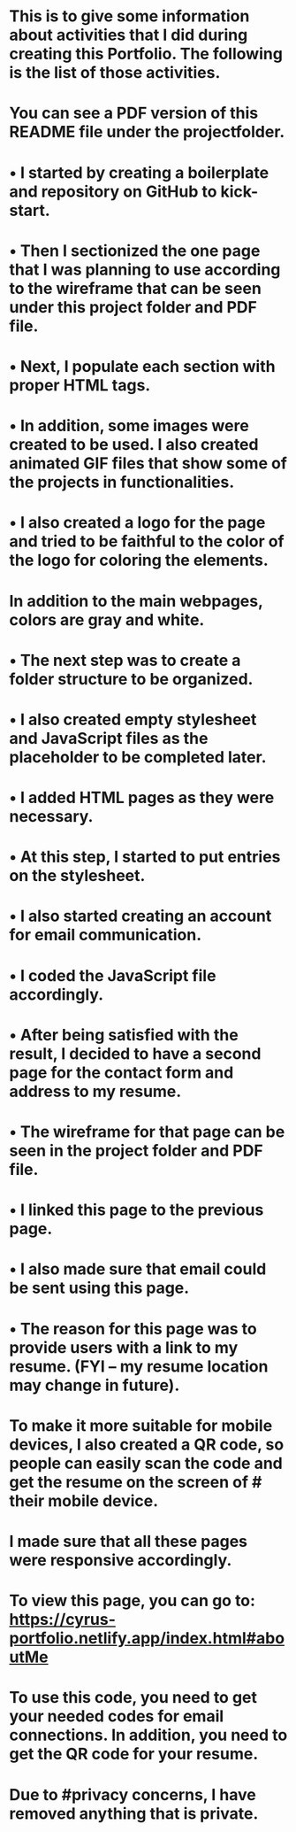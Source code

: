 # This is to give some information about activities that I did during creating this Portfolio. The following is the list of those activities.

# You can see a PDF version of this README file under the projectfolder.

# •	I started by creating a boilerplate and repository on GitHub to kick-start.
# •	Then I sectionized the one page that I was planning to use according to the wireframe that can be seen under this project folder and PDF file. 

# •	Next, I populate each section with proper HTML tags.
# •	In addition, some images were created to be used.  I also created animated GIF files that show some of the projects in functionalities.
# •	I also created a logo for the page and tried to be faithful to the color of the logo for coloring the elements.  
#   In addition to the main webpages, colors are gray and white.
# •	The next step was to create a folder structure to be organized. 
# •	I also created empty stylesheet and JavaScript files as the placeholder to be completed later.
# •	I added HTML pages as they were necessary.
# •	At this step, I started to put entries on the stylesheet.
# •	I also started creating an account for email communication.
# •	I coded the JavaScript file accordingly. 
# •	After being satisfied with the result, I decided to have a second page for the contact form and address to my resume.
# •	The wireframe for that page can be seen in the project folder and PDF file.

# •	I linked this page to the previous page.
# •	I also made sure that email could be sent using this page.
# •	The reason for this page was to provide users with a link to my resume.  (FYI – my resume location may change in future). 
#   To make it more suitable for mobile devices, I also created a QR code, so people can easily scan the code and get the resume on the screen of #   their mobile device.

# I made sure that all these pages were responsive accordingly.

# To view this page, you can go to: https://cyrus-portfolio.netlify.app/index.html#aboutMe

# To use this code, you need to get your needed codes for email connections. In addition, you need to get the QR code for your resume.  
# Due to #privacy concerns, I have removed anything that is private.

